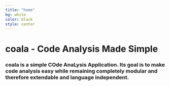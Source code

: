 ```yaml
---
title: "home"
bg: white
color: black
style: center
---
```


# coala - Code Analysis Made Simple

### coala is a simple COde AnaLysis Application. Its goal is to make code analysis easy while remaining completely modular and therefore extendable and language independent.
